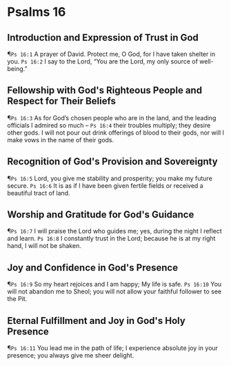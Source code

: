 # Psalms 16

## Introduction and Expression of Trust in God
¶`Ps 16:1` A prayer of David. Protect me, O God, for I have taken shelter in you.
`Ps 16:2` I say to the Lord, “You are the Lord, my only source of well-being.”

## Fellowship with God's Righteous People and Respect for Their Beliefs
¶`Ps 16:3` As for God’s chosen people who are in the land, and the leading officials I admired so much –
`Ps 16:4` their troubles multiply; they desire other gods. I will not pour out drink offerings of blood to their gods, nor will I make vows in the name of their gods.

## Recognition of God's Provision and Sovereignty
¶`Ps 16:5` Lord, you give me stability and prosperity; you make my future secure.
`Ps 16:6` It is as if I have been given fertile fields or received a beautiful tract of land.

## Worship and Gratitude for God's Guidance
¶`Ps 16:7` I will praise the Lord who guides me; yes, during the night I reflect and learn.
`Ps 16:8` I constantly trust in the Lord; because he is at my right hand, I will not be shaken.

## Joy and Confidence in God's Presence
¶`Ps 16:9` So my heart rejoices and I am happy; My life is safe.
`Ps 16:10` You will not abandon me to Sheol; you will not allow your faithful follower to see the Pit.

## Eternal Fulfillment and Joy in God's Holy Presence
¶`Ps 16:11` You lead me in the path of life; I experience absolute joy in your presence; you always give me sheer delight.
